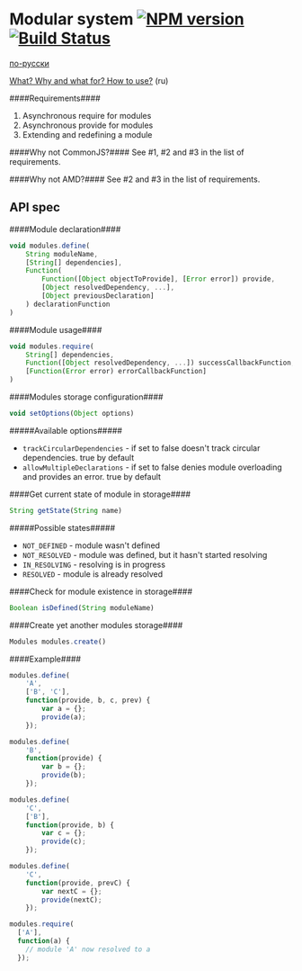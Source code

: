 Modular system [![NPM version](https://badge.fury.io/js/ym.png)](http://badge.fury.io/js/ym) [![Build Status](https://travis-ci.org/ymaps/modules.png?branch=master)](https://travis-ci.org/ymaps/modules)
=================

[по-русски](https://github.com/ymaps/modules/blob/master/README.ru.md)

[What? Why and what for? How to
use?](https://github.com/ymaps/modules/blob/master/what-is-this.md) (ru)

####Requirements####
  1. Asynchronous require for modules
  2. Asynchronous provide for modules
  3. Extending and redefining a module

####Why not CommonJS?####
See #1, #2 and #3 in the list of requirements.

####Why not AMD?####
See #2 and #3 in the list of requirements.

API spec
----------------

####Module declaration####
````javascript
void modules.define(
    String moduleName,
    [String[] dependencies],
    Function(
        Function([Object objectToProvide], [Error error]) provide,
        [Object resolvedDependency, ...],
        [Object previousDeclaration]
    ) declarationFunction
)
````
####Module usage####
````javascript
void modules.require(
    String[] dependencies,
    Function([Object resolvedDependency, ...]) successCallbackFunction,
    [Function(Error error) errorCallbackFunction]
)
````

####Modules storage configuration####
````javascript
void setOptions(Object options)
````

#####Available options#####
  - `trackCircularDependencies` - if set to false doesn't track circular dependencies. true by default
  - `allowMultipleDeclarations` - if set to false denies module overloading and provides an error. true by default

####Get current state of module in storage####
````javascript
String getState(String name)
````

#####Possible states#####
  - `NOT_DEFINED` - module wasn't defined
  - `NOT_RESOLVED` - module was defined, but it hasn't started resolving
  - `IN_RESOLVING` - resolving is in progress
  - `RESOLVED` - module is already resolved

####Check for module existence in storage####
````javascript
Boolean isDefined(String moduleName)
````

####Create yet another modules storage####
````javascript
Modules modules.create()
````

####Example####

````javascript
modules.define(
    'A',
    ['B', 'C'],
    function(provide, b, c, prev) {
        var a = {};
        provide(a);
    });

modules.define(
    'B',
    function(provide) {
        var b = {};
        provide(b);
    });

modules.define(
    'C',
    ['B'],
    function(provide, b) {
        var c = {};
        provide(c);
    });

modules.define(
    'C',
    function(provide, prevC) {
        var nextC = {};
        provide(nextC);
    });

modules.require(
  ['A'],
  function(a) {
    // module 'A' now resolved to a
  });
````

